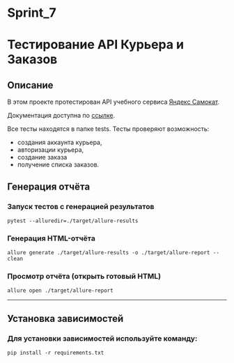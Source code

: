 # Sprint_7
# Тестирование API Курьера и Заказов

## Описание

В этом проекте протестирован API учебного сервиса [Яндекс Самокат](https://qa-scooter.praktikum-services.ru/). 

Документация доступна по [ссылке](https://qa-scooter.praktikum-services.ru/api/v1/docs).

Все тесты находятся в папке tests. 
Тесты проверяют возможность:
- создания аккаунта курьера,
- авторизации курьера,
- создание заказа
- получение списка заказов.

## Генерация отчёта

### Запуск тестов с генерацией результатов
```
pytest --alluredir=./target/allure-results
```
### Генерация HTML-отчёта
```
allure generate ./target/allure-results -o ./target/allure-report --clean
```
### Просмотр отчёта (открыть готовый HTML)
```
allure open ./target/allure-report
```

---
## Установка зависимостей
### Для установки зависимостей используйте команду:
```
pip install -r requirements.txt
```

